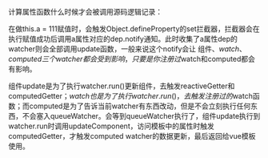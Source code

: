 计算属性函数什么时候才会被调用源码逻辑记录：

在做this.a = 111赋值时，会触发Object.defineProperty的set拦截器，拦截器会在执行赋值成功后调用a属性对应的dep.notify通知。此时收集了a属性dep的watcher则会全部调用update函数，一般来说这个notify会让 组件、$watch、computed三个watcher都会受到影响，只要是你注册过$watch和computed都会有影响。

组件update是为了执行watcher.run()更新组件，去触发reactiveGetter和computedGetter；$watch也是为了执行watcher.run()，去触发注册过的$watch函数；而computed是为了告诉当前watcher有东西改动，但是不会立刻执行任何东西，不会塞入queueWatcher。会等到queueWatcher执行了，组件update执行到watcher.run时调用updateComponent，访问模板中的属性时触发computedGetter，才触发computed watcher的数据更新，最后返回给vue模板使用。